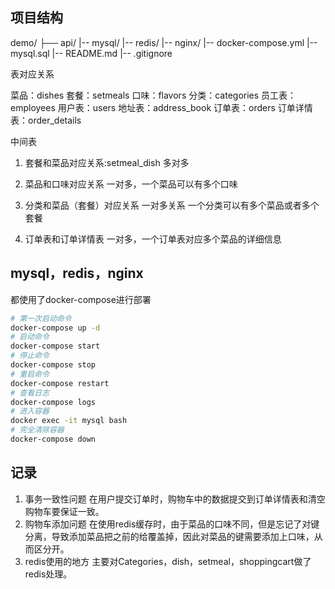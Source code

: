 ## 项目结构
demo/
├── api/
|-- mysql/
|-- redis/
|-- nginx/
|-- docker-compose.yml
|-- mysql.sql
|-- README.md
|-- .gitignore

表对应关系

菜品：dishes
套餐：setmeals
口味：flavors
分类：categories
员工表：employees
用户表：users
地址表：address_book
订单表：orders
订单详情表：order_details

中间表

1. 套餐和菜品对应关系:setmeal_dish
   多对多

2. 菜品和口味对应关系
   一对多，一个菜品可以有多个口味

3. 分类和菜品（套餐）对应关系
   一对多关系
   一个分类可以有多个菜品或者多个套餐

4. 订单表和订单详情表
一对多，一个订单表对应多个菜品的详细信息

## mysql，redis，nginx
都使用了docker-compose进行部署
```bash
# 第一次启动命令
docker-compose up -d
# 启动命令
docker-compose start
# 停止命令
docker-compose stop
# 重启命令
docker-compose restart
# 查看日志
docker-compose logs
# 进入容器
docker exec -it mysql bash
# 完全清除容器
docker-compose down
```

## 记录
1. 事务一致性问题
   在用户提交订单时，购物车中的数据提交到订单详情表和清空购物车要保证一致。
2. 购物车添加问题
   在使用redis缓存时，由于菜品的口味不同，但是忘记了对键分离，导致添加菜品把之前的给覆盖掉，因此对菜品的键需要添加上口味，从而区分开。
3. redis使用的地方
   主要对Categories，dish，setmeal，shoppingcart做了redis处理。